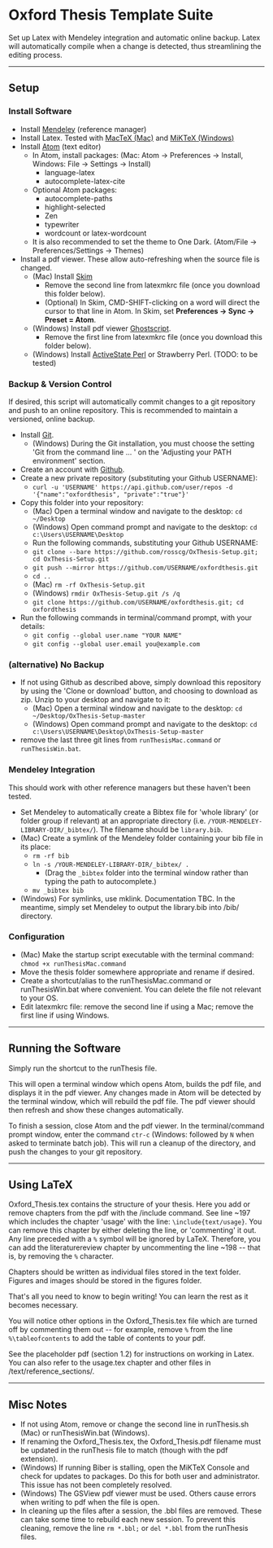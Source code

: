 # Oxford Thesis Template Suite

Set up Latex with Mendeley integration and automatic online backup. Latex will automatically compile when a change is detected, thus streamlining the editing process.

-----------------
## Setup

### Install Software

- Install [Mendeley](https://www.mendeley.com) (reference manager)
- Install Latex. Tested with [MacTeX (Mac)](http://www.tug.org/mactex/) and [MiKTeX (Windows)](https://miktex.org/download)
- Install [Atom](http://atom.io) (text editor)
  - In Atom, install packages: (Mac: Atom -> Preferences -> Install, Windows: File -> Settings -> Install)
    - language-latex
    - autocomplete-latex-cite
  - Optional Atom packages:
    - autocomplete-paths
    - highlight-selected
    - Zen
    - typewriter
    - wordcount or latex-wordcount
  - It is also recommended to set the theme to One Dark. (Atom/File -> Preferences/Settings -> Themes)
- Install a pdf viewer. These allow auto-refreshing when the source file is changed.
  - (Mac) Install [Skim](https://skim-app.sourceforge.io/)
      - Remove the second line from latexmkrc file (once you download this folder below).
      - (Optional) In Skim, CMD-SHIFT-clicking on a word will direct the cursor to that line in Atom. In Skim, set **Preferences -> Sync -> Preset = Atom**.
  - (Windows) Install pdf viewer [Ghostscript](www.ghostscript.com).
      - Remove the first line from latexmkrc file (once you download this folder below).
  - (Windows) Install [ActiveState Perl](https://www.activestate.com/products/activeperl/downloads/) or Strawberry Perl. (TODO: to be tested)


### Backup & Version Control

If desired, this script will automatically commit changes to a git repository and push to an online repository. This is recommended to maintain a versioned, online backup.

- Install [Git](https://git-scm.com/download).
  - (Windows) During the Git installation, you must choose the setting 'Git from the command line ... ' on the 'Adjusting your PATH environment' section.
- Create an account with [Github](https://github.com).
- Create a new private repository (substituting your Github USERNAME):
  - `curl -u 'USERNAME' https://api.github.com/user/repos -d '{"name":"oxfordthesis", "private":"true"}'`
- Copy this folder into your repository:
  - (Mac) Open a terminal window and navigate to the desktop: `cd ~/Desktop`
  - (Windows) Open command prompt and navigate to the desktop: `cd c:\Users\USERNAME\Desktop`
  - Run the following commands, substituting your Github USERNAME:
  - `git clone --bare https://github.com/rosscg/OxThesis-Setup.git; cd OxThesis-Setup.git`
  - `git push --mirror https://github.com/USERNAME/oxfordthesis.git`
  - `cd ..`
  - (Mac) `rm -rf OxThesis-Setup.git`
  - (Windows) `rmdir OxThesis-Setup.git /s /q`
  - `git clone https://github.com/USERNAME/oxfordthesis.git; cd oxfordthesis`
- Run the following commands in terminal/command prompt, with your details:
  - `git config --global user.name "YOUR NAME"`
  - `git config --global user.email you@example.com`

### (alternative) No Backup

- If not using Github as described above, simply download this repository by using the 'Clone or download' button, and choosing to download as zip. Unzip to your desktop and navigate to it:
  - (Mac) Open a terminal window and navigate to the desktop: `cd ~/Desktop/OxThesis-Setup-master`
  - (Windows) Open command prompt and navigate to the desktop: `cd c:\Users\USERNAME\Desktop\OxThesis-Setup-master`
- remove the last three git lines from `runThesisMac.command` or `runThesisWin.bat`.


### Mendeley Integration

This should work with other reference managers but these haven't been tested.

- Set Mendeley to automatically create a Bibtex file for 'whole library' (or folder group if relevant) at an appropriate directory (i.e. `/YOUR-MENDELEY-LIBRARY-DIR/_bibtex/`). The filename should be `library.bib`.
- (Mac) Create a symlink of the Mendeley folder containing your bib file in its place:
  - `rm -rf bib`
  - `ln -s /YOUR-MENDELEY-LIBRARY-DIR/_bibtex/ .`
    - (Drag the `_bibtex` folder into the terminal window rather than typing the path to autocomplete.)
  - `mv _bibtex bib`
- (Windows) For symlinks, use mklink. Documentation TBC. In the meantime, simply set Mendeley to output the library.bib into /bib/ directory.


### Configuration

- (Mac) Make the startup script executable with the terminal command: `chmod +x runThesisMac.command`
- Move the thesis folder somewhere appropriate and rename if desired.
- Create a shortcut/alias to the runThesisMac.command or runThesisWin.bat where convenient. You can delete the file not relevant to your OS.
- Edit latexmkrc file: remove the second line if using a Mac; remove the first line if using Windows.

-----------------

## Running the Software
Simply run the shortcut to the runThesis file.

This will open a terminal window which opens Atom, builds the pdf file, and displays it in the pdf viewer. Any changes made in Atom will be detected by the terminal window, which will rebuild the pdf file. The pdf viewer should then refresh and show these changes automatically.

To finish a session, close Atom and the pdf viewer. In the terminal/command prompt window, enter the command `ctr-c` (Windows: followed by `N` when asked to terminate batch job).
This will run a cleanup of the directory, and push the changes to your git repository.

-----------------

## Using LaTeX

Oxford_Thesis.tex contains the structure of your thesis. Here you add or remove chapters from the pdf with the /include command. See line ~197 which includes the chapter 'usage' with the line:
`\include{text/usage}`.
You can remove this chapter by either deleting the line, or 'commenting' it out. Any line preceded with a `%` symbol will be ignored by LaTeX.
Therefore, you can add the literaturereview chapter by uncommenting the line ~198 -- that is, by removing the `%` character.

Chapters should be written as individual files stored in the text folder.
Figures and images should be stored in the figures folder.

That's all you need to know to begin writing! You can learn the rest as it becomes necessary.

You will notice other options in the Oxford_Thesis.tex file which are turned off by commenting them out -- for example, remove `%` from the line `%\tableofcontents` to add the table of contents to your pdf.

See the placeholder pdf (section 1.2) for instructions on working in Latex. You can also refer to the usage.tex chapter and other files in /text/reference_sections/.

-----------------

## Misc Notes
- If not using Atom, remove or change the second line in runThesis.sh (Mac) or runThesisWin.bat (Windows).
- If renaming the Oxford_Thesis.tex, the Oxford_Thesis.pdf filename must be updated in the runThesis file to match (though with the pdf extension).
- (Windows) If running Biber is stalling, open the MiKTeX Console and check for updates to packages. Do this for both user and administrator. This issue has not been completely resolved.
- (Windows) The GSView pdf viewer must be used. Others cause errors when writing to pdf when the file is open.
- In cleaning up the files after a session, the .bbl files are removed. These can take some time to rebuild each new session. To prevent this cleaning, remove the line `rm *.bbl;` or `del *.bbl` from the runThesis files.
